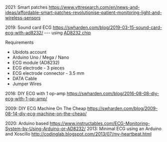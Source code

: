 2021: Smart patches https://www.vttresearch.com/en/news-and-ideas/affordable-smart-patches-revolutionise-patient-monitoring-light-and-wireless-sensors

2019: Sound card ECG https://swharden.com/blog/2019-03-15-sound-card-ecg-with-ad8232/  --- using [AD8232 chip](https://www.analog.com/media/en/technical-documentation/data-sheets/ad8232.pdf)

Requirements
+ Ubidots account
+ Arduino Uno / Mega / Nano
+ ECG module (AD8232)
+ ECG electrode - 3 pieces
+ ECG electrode connector - 3.5 mm
+ DATA Cable
+ Jumper Wires


2016: DIY ECG with 1 op-amp https://swharden.com/blog/2016-08-08-diy-ecg-with-1-op-amp/

2009: DIY ECG Machine On The Cheap  https://swharden.com/blog/2009-08-14-diy-ecg-machine-on-the-cheap/ 


2020: Arduino based https://www.instructables.com/ECG-Monitoring-System-by-Using-Arduino-or-AD8232/
2013: Minimal ECG using an Arduino and Xoscillo  http://codinglab.blogspot.com/2013/07/my-heartbeat.html
